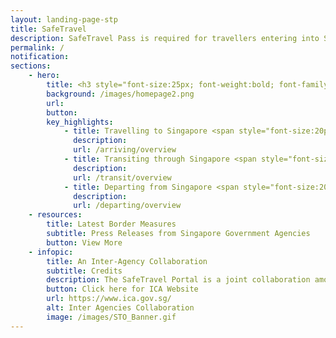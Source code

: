 ```yaml
---
layout: landing-page-stp
title: SafeTravel
description: SafeTravel Pass is required for travellers entering into Singapore under Green/Fast Lane arrangements.
permalink: /
notification:
sections:
    - hero:
        title: <h3 style="font-size:25px; font-weight:bold; font-family:Arial; letter-spacing:0; line-height:1.4em; color:#333;">Singapore has implemented international Safe Travel Lanes to facilitate travel in and out of Singapore, while safeguarding public health amidst the <br/> COVID-19 pandemic. <br/><br/> Click the buttons below for the latest information on Safe Travel arrangements for arrival, transit or departure.</h3>
        background: /images/homepage2.png
        url:
        button: 
        key_highlights:
            - title: Travelling to Singapore <span style="font-size:20px;"> &#187; </span>
              description: 
              url: /arriving/overview
            - title: Transiting through Singapore <span style="font-size:20px;"> &#187; </span>
              description: 
              url: /transit/overview
            - title: Departing from Singapore <span style="font-size:20px;"> &#187; </span>
              description: 
              url: /departing/overview
    - resources:
        title: Latest Border Measures
        subtitle: Press Releases from Singapore Government Agencies
        button: View More
    - infopic:
        title: An Inter-Agency Collaboration
        subtitle: Credits
        description: The SafeTravel Portal is a joint collaboration amongst these agencies
        button: Click here for ICA Website
        url: https://www.ica.gov.sg/
        alt: Inter Agencies Collaboration
        image: /images/STO_Banner.gif
---
```

